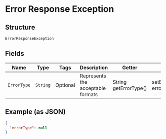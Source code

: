 
# Error Response Exception

## Structure

`ErrorResponseException`

## Fields

| Name | Type | Tags | Description | Getter | Setter |
|  --- | --- | --- | --- | --- | --- |
| `ErrorType` | `String` | Optional | Represents the acceptable formats | String getErrorType() | setErrorType(String errorType) |

## Example (as JSON)

```json
{
  "errorType": null
}
```

